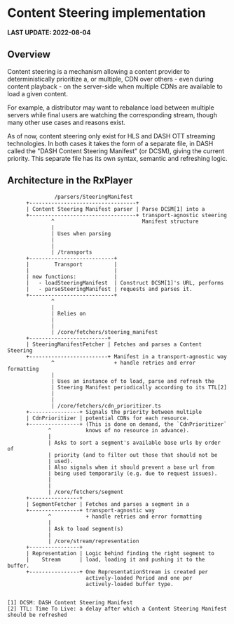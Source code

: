 # Content Steering implementation

__LAST UPDATE: 2022-08-04__

## Overview

Content steering is a mechanism allowing a content provider to deterministically
prioritize a, or multiple, CDN over others - even during content playback - on
the server-side when multiple CDNs are available to load a given content.

For example, a distributor may want to rebalance load between multiple servers
while final users are watching the corresponding stream, though many other use
cases and reasons exist.

As of now, content steering only exist for HLS and DASH OTT streaming
technologies.
In both cases it takes the form of a separate file, in DASH called the "DASH
Content Steering Manifest" (or DCSM), giving the current priority.
This separate file has its own syntax, semantic and refreshing logic.


## Architecture in the RxPlayer


```
               /parsers/SteeringManifest
      +----------------------------------+
      | Content Steering Manifest parser | Parse DCSM[1] into a
      +----------------------------------+ transport-agnostic steering
              ^                            Manifest structure
              |
              | Uses when parsing
              |
              |
              | /transports
      +---------------------------+
      |        Transport          |
      |                           |
      | new functions:            |
      |   - loadSteeringManifest  | Construct DCSM[1]'s URL, performs
      |   - parseSteeringManifest | requests and parses it.
      +---------------------------+
              ^
              |
              | Relies on
              |
              |
              | /core/fetchers/steering_manifest
      +-------------------------+
      | SteeringManifestFetcher | Fetches and parses a Content Steering
      +-------------------------+ Manifest in a transport-agnostic way
              ^                   + handle retries and error formatting
              |
              | Uses an instance of to load, parse and refresh the
              | Steering Manifest periodically according to its TTL[2]
              |
              |
              | /core/fetchers/cdn_prioritizer.ts
      +----------------+ Signals the priority between multiple
      | CdnPrioritizer | potential CDNs for each resource.
      +----------------+ (This is done on demand, the `CdnPrioritizer`
             ^           knows of no resource in advance).
             |
             | Asks to sort a segment's available base urls by order of
             | priority (and to filter out those that should not be
             | used).
             | Also signals when it should prevent a base url from
             | being used temporarily (e.g. due to request issues).
             |
             |
             | /core/fetchers/segment
      +----------------+
      | SegmentFetcher | Fetches and parses a segment in a
      +----------------+ transport-agnostic way
             ^           + handle retries and error formatting
             |
             | Ask to load segment(s)
             |
             | /core/stream/representation
      +----------------+
      | Representation | Logic behind finding the right segment to
      |    Stream      | load, loading it and pushing it to the buffer.
      +----------------+ One RepresentationStream is created per
                         actively-loaded Period and one per
                         actively-loaded buffer type.


[1] DCSM: DASH Content Steering Manifest
[2] TTL: Time To Live: a delay after which a Content Steering Manifest should be refreshed
```

